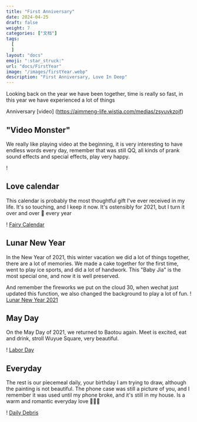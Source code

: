 ```yaml
---
title: "First Anniversary"
date: 2024-04-25
draft: false
weight: 7
categories: ["文档"]
tags:
  [
  ]
layout: "docs"
emoji: ":star_struck:"
url: "docs/FirstYear"
image: "/images/firstYear.webp"
description: "First Anniversary, Love In Deep"
---
```

Looking back on the year we have been together, time is really so fast, in this year we have experienced a lot of things

Anniversary [video] (https://aimmeng-life.wistia.com/medias/zsyuvkzojf)

## "Video Monster"

We really like playing video at the beginning, it is very interesting to have endless words every day, remember that was still QQ, all kinds of prank sound effects and special effects, play very happy.

! [](videoCall.jpg "")

## Love calendar

This calendar is probably the most thoughtful gift I've ever received in my life. It's so touching, and I keep it now. It's ostensibly for 2021, but I turn it over and over 🧡 every year

! [Fairy Calendar](loveCanlandar.jpg "Fairy Calendar ")

## Lunar New Year

In the New Year of 2021, this winter vacation we did a lot of things together, there are a lot of memories. We made a cake together for the first time, went to play ice sports, and did a lot of handwork. This "Baby Jia" is the most special one, and now it is well preserved.

And remember the fireworks we put on the cloud 30, when wechat just updated this function, we also changed the background to play a lot of fun.
! [Lunar New Year 2021](newYear.jpg "Lunar New Year 2021 ")

## May Day

On the May Day of 2021, we returned to Baotou again. Meet is excited, eat and drink, stroll Wuyue Square, very beautiful.

! [Labor Day](laborDay.jpg "Labor Day ")

## Everyday

The rest is our piecemeal daily, your birthday I am trying to draw, although the painting is not beautiful. The phone case was still a picture of you, and I remember it was used until my phone broke, and it's still in my house. Is a warm and romantic everyday love 🙈🙈🙈

! [Daily Debris](daily.jpg "Daily debris ")